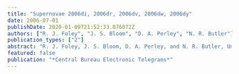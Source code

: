 ```yaml
---
title: "Supernovae 2006di, 2006dr, 2006dv, 2006dw, 2006dy"
date: 2006-07-01
publishDate: 2020-01-09T21:52:33.076072Z
authors: ["R. J. Foley", "J. S. Bloom", "D. A. Perley", "N. R. Butler"]
publication_types: ["2"]
abstract: "R. J. Foley, J. S. Bloom, D. A. Perley, and N. R. Butler, University of California, Berkeley, report that inspection of CCD spectra (range 330-920 nm), obtained on July 25 UT with the Keck I 10-m telescope (+ LRIS) show that SNe 2006di (IAUC 8726) and 2006dv (IAUC 8733) are both of type Ia. The spectrum of 2006di is consistent with a type-Ia supernova approximately 40 days after maximum light. SN 2006dv has a spectral-feature age (Riess et al. 1997, A.J. 114, 722) of 1.5 +/- 2.0 days relative to maximum light; adopting a recession velocity of 9940 km/s, found from weak Na D absorption, the minimum of the Si II 635.5-nm absorption is found to be blueshifted by 11200 km/s."
featured: false
publication: "*Central Bureau Electronic Telegrams*"
---
```


